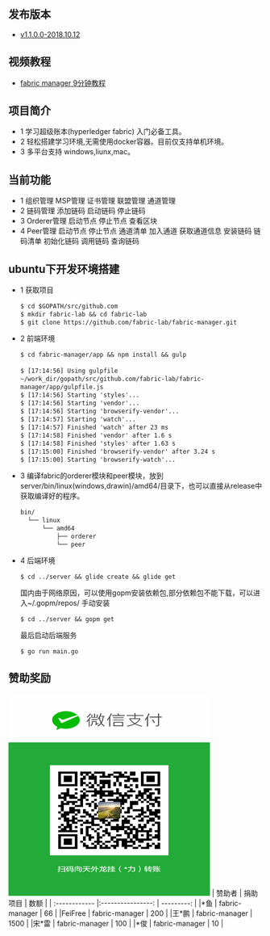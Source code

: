 ## 发布版本

- [v1.1.0.0-2018.10.12](https://github.com/fabric-lab/fabric-manager/releases/tag/V1.0.0)
## 视频教程
- [fabric manager 9分钟教程](https://pan.baidu.com/s/1wSzHM3U6vNi2PxuZzSFYnQ)

## 项目简介
- 1 学习超级账本(hyperledger fabric) 入门必备工具。
- 2 轻松搭建学习环境,无需使用docker容器。目前仅支持单机环境。
- 3 多平台支持 windows,liunx,mac。 

## 当前功能
- 1 组织管理 MSP管理 证书管理 联盟管理 通道管理
- 2 链码管理 添加链码 启动链码 停止链码
- 3 Orderer管理 启动节点 停止节点 查看区块
- 4 Peer管理 启动节点 停止节点 通道清单 加入通道 获取通道信息 安装链码 链码清单 初始化链码 调用链码 查询链码

## ubuntu下开发环境搭建
 - 1 获取项目
          
       $ cd $GOPATH/src/github.com
       $ mkdir fabric-lab && cd fabric-lab
       $ git clone https://github.com/fabric-lab/fabric-manager.git
 - 2 前端环境
       
       $ cd fabric-manager/app && npm install && gulp
       
       $ [17:14:56] Using gulpfile ~/work_dir/gopath/src/github.com/fabric-lab/fabric-manager/app/gulpfile.js
       $ [17:14:56] Starting 'styles'...
       $ [17:14:56] Starting 'vendor'...
       $ [17:14:56] Starting 'browserify-vendor'...
       $ [17:14:57] Starting 'watch'...
       $ [17:14:57] Finished 'watch' after 23 ms
       $ [17:14:58] Finished 'vendor' after 1.6 s
       $ [17:14:58] Finished 'styles' after 1.63 s
       $ [17:15:00] Finished 'browserify-vendor' after 3.24 s
       $ [17:15:00] Starting 'browserify-watch'...
       
 - 3 编译fabric的orderer模块和peer模块，放到server/bin/linux(windows,drawin)/amd64/目录下，也可以直接从release中获取编译好的程序。
       
       bin/
         └── linux
             └── amd64
                 ├── orderer
                 └── peer
 - 4 后端环境
       
       $ cd ../server && glide create && glide get
      
      国内由于网络原因，可以使用gopm安装依赖包,部分依赖包不能下载，可以进入~/.gopm/repos/ 手动安装
        
       $ cd ../server && gopm get 
       
      最后启动后端服务
       
       $ go run main.go
## 赞助奖励
<img width="400" height="400" src="https://github.com/fabric-lab/donate/blob/master/wx.jpg"/>
| 赞助者         | 捐助项目         | 数额       |
| :------------  |:----------------: | ---------: |
|*鱼         | fabric-manager   | 66          |
|FeiFree        | fabric-manager  | 200        |
|王*鹏           | fabric-manager   | 1500      |
|宋*雷           | fabric-manager   | 100        |
|*俊     | fabric-manager    |  10         | 
